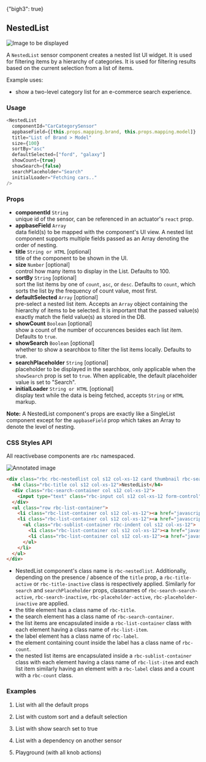 {"bigh3": true}

## NestedList

![Image to be displayed](https://i.imgur.com/f5aO5HP.png)

A `NestedList` sensor component creates a nested list UI widget. It is used for filtering items by a hierarchy of categories.
It is used for filtering results based on the current selection from a list of items.

Example uses:
* show a two-level category list for an e-commerce search experience.

### Usage

```js
<NestedList
  componentId="CarCategorySensor"
  appbaseField={[this.props.mapping.brand, this.props.mapping.model]}
  title="List of Brand > Model"
  size={100}
  sortBy="asc"
  defaultSelected=["ford", "galaxy"]
  showCount={true}
  showSearch={false}
  searchPlaceholder="Search"
  initialLoader="Fetching cars.."
/>
```

### Props

- **componentId** `String`  
    unique id of the sensor, can be referenced in an actuator's `react` prop.
- **appbaseField** `Array`  
    data field(s) to be mapped with the component's UI view. A nested list component supports multiple fields passed as an Array denoting the order of nesting.
- **title** `String or HTML` [optional]  
    title of the component to be shown in the UI.
- **size** `Number` [optional]  
    control how many items to display in the List. Defaults to 100.
- **sortBy** `String` [optional]  
    sort the list items by one of `count`, `asc`, or `desc`. Defaults to `count`, which sorts the list by the frequency of count     value, most first.
- **defaultSelected** `Array` [optional]  
    pre-select a nested list item. Accepts an `Array` object containing the hierarchy of items to be selected. It is important that the passed value(s) exactly match the field value(s) as stored in the DB.
- **showCount** `Boolean` [optional]  
    show a count of the number of occurences besides each list item. Defaults to `true`.
- **showSearch** `Boolean` [optional]  
    whether to show a searchbox to filter the list items locally. Defaults to true.
- **searchPlaceholder** `String` [optional]  
    placeholder to be displayed in the searchbox, only applicable when the `showSearch` prop is set to `true`. When applicable, the default placeholder value is set to "Search".
- **initialLoader** `String or HTML` [optional]  
    display text while the data is being fetched, accepts `String` or `HTML` markup.

**Note:** A NestedList component's props are exactly like a SingleList component except for the `appbaseField` prop which takes an Array to denote the level of nesting.

### CSS Styles API

All reactivebase components are `rbc` namespaced.

![Annotated image](https://i.imgur.com/vClQmZU.png)

```html
<div class="rbc rbc-nestedlist col s12 col-xs-12 card thumbnail rbc-search-active rbc-title-active rbc-placeholder-active rbc-count-active" style="height: 500px;">
  <h4 class="rbc-title col s12 col-xs-12">NestedList</h4>
  <div class="rbc-search-container col s12 col-xs-12">
    <input type="text" class="rbc-input col s12 col-xs-12 form-control" value="" placeholder="Search Cars">
  </div>
  <ul class="row rbc-list-container">
    <li class="rbc-list-container col s12 col-xs-12"><a href="javascript:void(0);" class="rbc-list-item rbc-item-inactive"><span class="rbc-label">volkswage<span class="rbc-count">100</span></span><i class="fa fa-chevron-right"></i></a></li>
    <li class="rbc-list-container col s12 col-xs-12"><a href="javascript:void(0);" class="rbc-list-item rbc-item-active"><span class="rbc-label">bm<span class="rbc-count">57</span></span><i class="fa fa-chevron-right"></i></a>
      <ul class="rbc-sublist-container rbc-indent col s12 col-xs-12">
        <li class="rbc-list-container col s12 col-xs-12"><a href="javascript:void(0);" class="rbc-list-item rbc-item-inactive"><span class="rbc-label">>3 serie><span class="rbc-count">28</span></span></a></li>
        <li class="rbc-list-container col s12 col-xs-12"><a href="javascript:void(0);" class="rbc-list-item rbc-item-inactive"><span class="rbc-label">>5e><span class="rbc-count">12</span></span></a></li>
      </ul>
    </li>
  </ul>
</div>

```

* NestedList component's class name is `rbc-nestedlist`. Additionally, depending on the presence / absence of the `title` prop, a `rbc-title-active` or `rbc-title-inactive` class is respectively applied. Similarly for `search` and `searchPlaceholder` props, classnames of `rbc-search-search-active`, `rbc-search-inactive`, `rbc-placeholder-active`, `rbc-placeholder-inactive` are applied.
* the title element has a class name of `rbc-title`.
* the search element has a class name of `rbc-search-container`.
* the list items are encapsulated inside a `rbc-list-container` class with each element having a class name of `rbc-list-item`.
* the label element has a class name of `rbc-label`.
* the element containing count inside the label has a class name of `rbc-count`.
* the nested list items are encapsulated inside a `rbc-sublist-container` class with each element having a class name of `rbc-list-item` and each list item similarly having an element with a `rbc-label` class and a count with a `rbc-count` class.


### Examples

1. List with all the default props

2. List with custom sort and a default selection

3. List with show search set to true

4. List with a dependency on another sensor

5. Playground (with all knob actions)
